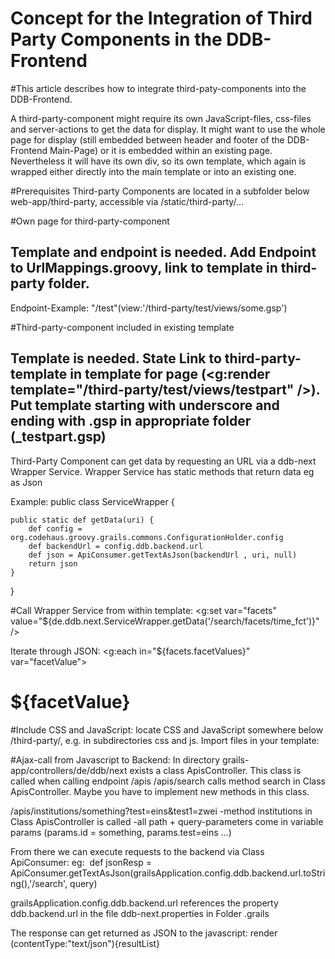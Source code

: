 ﻿Concept for the Integration of Third Party Components in the DDB-Frontend
================

#This article describes how to integrate third-paty-components into the DDB-Frontend.

A third-party-component might require its own JavaScript-files, css-files and server-actions to get the data for display.
It might want to use the whole page for display (still embedded between header and footer of the DDB-Frontend Main-Page) or it is embedded within an existing page.
Nevertheless it will have its own div, so its own template, which again is wrapped either directly into the main template or into an existing one.

#Prerequisites
Third-party Components are located in a subfolder below web-app/third-party, accessible via /static/third-party/...

#Own page for third-party-component
## Template and endpoint is needed. Add Endpoint to UrlMappings.groovy, link to template in third-party folder.
Endpoint-Example:
"/test"(view:'/third-party/test/views/some.gsp')


#Third-party-component included in existing template
## Template is needed. State Link to third-party-template in template for page (<g:render template="/third-party/test/views/testpart" />). Put template starting with underscore and ending with .gsp in appropriate folder (_testpart.gsp)

Third-Party Component can get data by requesting an URL via a ddb-next Wrapper Service.
Wrapper Service has static methods that return data eg as Json

Example:
public class ServiceWrapper {
    
    public static def getData(uri) {
        def config = org.codehaus.groovy.grails.commons.ConfigurationHolder.config
        def backendUrl = config.ddb.backend.url
        def json = ApiConsumer.getTextAsJson(backendUrl , uri, null)
        return json
    }
}

#Call Wrapper Service from within template:
<g:set var="facets" value="${de.ddb.next.ServiceWrapper.getData('/search/facets/time_fct')}" />

Iterate through JSON:
<g:each in="${facets.facetValues}" var="facetValue">
<h1>${facetValue}</h1>
</g:each>

#Include CSS and JavaScript:
locate CSS and JavaScript somewhere below /third-party/<yourcomponent>, e.g. in subdirectories css and js.
Import files in your template:
<link rel="stylesheet" href="${resource(dir: 'third-party/<yourcomponent>/css', file: 'test.css')}" />
<script src="${resource(dir: 'third-party/<yourcomponent>/js', file: 'test.js')}" /></script>

#Ajax-call from Javascript to Backend:
In directory grails-app/controllers/de/ddb/next exists a class ApisController.
This class is called when calling endpoint /apis
/apis/search calls method search in Class ApisController.
Maybe you have to implement new methods in this class.

/apis/institutions/something?test=eins&test1=zwei
-method institutions in Class ApisController is called
-all path + query-parameters come in variable params (params.id = something, params.test=eins ...)

From there we can execute requests to the backend via Class ApiConsumer:
eg:  def jsonResp = ApiConsumer.getTextAsJson(grailsApplication.config.ddb.backend.url.toString(),'/search', query)

grailsApplication.config.ddb.backend.url references the property ddb.backend.url in the file ddb-next.properties in Folder .grails

The response can get returned as JSON to the javascript:
render (contentType:"text/json"){resultList}




